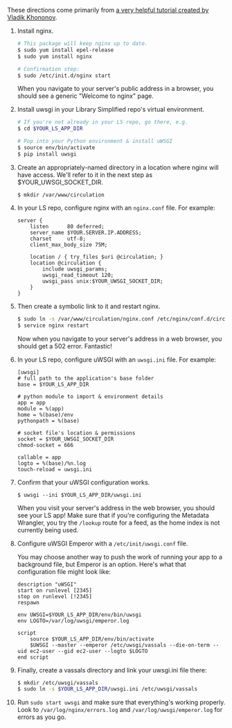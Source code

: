 These directions come primarily from [a very helpful tutorial created by Vladik Khononov](http://vladikk.com/2013/09/12/serving-flask-with-nginx-on-ubuntu/).

1. Install nginx.

    ```sh
    # This package will keep nginx up to date.
    $ sudo yum install epel-release
    $ sudo yum install nginx
    
    # Confirmation step:
    $ sudo /etc/init.d/nginx start
    ```
    When you navigate to your server's public address in a browser, you should see a generic "Welcome to nginx" page.

2. Install uwsgi in your Library Simplified repo's virtual environment.

    ```sh
    # If you're not already in your LS repo, go there, e.g.
    $ cd $YOUR_LS_APP_DIR
    
    # Pop into your Python environment & install uWSGI
    $ source env/bin/activate
    $ pip install uwsgi
    ```

3. Create an appropriately-named directory in a location where nginx will have access. We'll refer to it in the next step as $YOUR_UWSGI_SOCKET_DIR.

    `$ mkdir /var/www/circulation`

4. In your LS repo, configure nginx with an `nginx.conf` file. For example:

    ```
    server {
        listen      80 deferred;
        server_name $YOUR.SERVER.IP.ADDRESS;
        charset     utf-8;
        client_max_body_size 75M;
    
        location / { try_files $uri @circulation; }
        location @circulation {
            include uwsgi_params;
            uwsgi_read_timeout 120;
            uwsgi_pass unix:$YOUR_UWSGI_SOCKET_DIR;
        }
    }
    ```

5. Then create a symbolic link to it and restart nginx. 

    ```sh
    $ sudo ln -s /var/www/circulation/nginx.conf /etc/nginx/conf.d/circulation.conf
    $ service nginx restart
    ```
    Now when you navigate to your server's address in a web browser, you should get a 502 error. Fantastic!

6. In your LS repo, configure uWSGI with an `uwsgi.ini` file. For example:

    ```
    [uwsgi]
    # full path to the application's base folder
    base = $YOUR_LS_APP_DIR
    
    # python module to import & environment details
    app = app
    module = %(app)
    home = %(base)/env
    pythonpath = %(base)

    # socket file's location & permissions
    socket = $YOUR_UWSGI_SOCKET_DIR
    chmod-socket = 666

    callable = app
    logto = %(base)/%n.log
    touch-reload = uwsgi.ini
    ```

7. Confirm that your uWSGI configuration works.

    `$ uwsgi --ini $YOUR_LS_APP_DIR/uwsgi.ini`

    When you visit your server's address in the web browser, you should see your LS app! Make sure that if you're configuring the Metadata Wrangler, you try the `/lookup` route for a feed, as the home index is not currently being used.

8. Configure uWSGI Emperor with a `/etc/init/uwsgi.conf` file. 

    You may choose another way to push the work of running your app to a background file, but Emperor is an option. Here's what that configuration file might look like:

    ```
    description "uWSGI"
    start on runlevel [2345]
    stop on runlevel [!2345]
    respawn

    env UWSGI=$YOUR_LS_APP_DIR/env/bin/uwsgi
    env LOGTO=/var/log/uwsgi/emperor.log

    script
        source $YOUR_LS_APP_DIR/env/bin/activate
        $UWSGI --master --emperor /etc/uwsgi/vassals --die-on-term --uid ec2-user --gid ec2-user --logto $LOGTO
    end script
    ```

9. Finally, create a vassals directory and link your uwsgi.ini file there:
    ```sh
    $ mkdir /etc/uwsgi/vassals
    $ sudo ln -s $YOUR_LS_APP_DIR/uwsgi.ini /etc/uwsgi/vassals
    ```

10. Run `sudo start uwsgi` and make sure that everything's working properly. Look to `/var/log/nginx/errors.log` and `/var/log/uwsgi/emperor.log` for errors as you go.